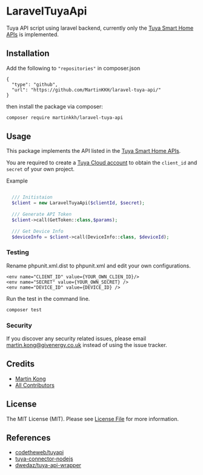 # LaravelTuyaApi

<!-- [![Latest Version on Packagist](https://img.shields.io/packagist/v/givenergy/laravel-tuya-api.svg?style=flat-square)](https://packagist.org/packages/givenergy/laravel-tuya-api)
[![Total Downloads](https://img.shields.io/packagist/dt/givenergy/laravel-tuya-api.svg?style=flat-square)](https://packagist.org/packages/givenergy/laravel-tuya-api) -->
<!-- ![GitHub Actions](https://github.com/givenergy/laravel-tuya-api/actions/workflows/main.yml/badge.svg) -->

Tuya API script using laravel backend, currently only the [Tuya Smart Home APIs](https://developer.tuya.com/en/docs/iot/industrial-general-api?id=Kainbj5886ptz#title-1-Smart%20home%20APIs) is implemented.

## Installation

Add the following to `"repositories"` in composer.json
```
{
  "type": "github",
  "url": "https://github.com/MartinKKH/laravel-tuya-api/"
}
```

then install the package via composer:

```bash
composer require martinkkh/laravel-tuya-api
```

## Usage

This package implements the API listed in the [Tuya Smart Home APIs](https://developer.tuya.com/en/docs/iot/industrial-general-api?id=Kainbj5886ptz#title-1-Smart%20home%20APIs).

You are required to create a [Tuya Cloud account](https://developer.tuya.com/en/docs/iot/quick-start1?id=K95ztz9u9t89n) to obtain the `client_id` and `secret` of your own project.

Example

```php

  /// Initistaion
  $client = new LaravelTuyaApi($clientId, $secret);
   
  /// Generate API Token
  $client->call(GetToken::class,$params);
  
  /// Get Device Info
  $deviceInfo = $client->call(DeviceInfo::class, $deviceId);

```

### Testing

Rename phpunit.xml.dist to phpunit.xml and edit your own configurations.

```
<env name="CLIENT_ID" value={YOUR_OWN_CLIEN_ID}/>
<env name="SECRET" value={YOUR_OWN_SECRET} />
<env name="DEVICE_ID" value={DEVICE_ID} />
```
Run the test in the command line.
```bash
composer test
```

<!-- ### Changelog

Please see [CHANGELOG](CHANGELOG.md) for more information what has changed recently.

## Contributing

Please see [CONTRIBUTING](CONTRIBUTING.md) for details.
 -->
### Security

If you discover any security related issues, please email martin.kong@givenergy.co.uk instead of using the issue tracker.

## Credits

-   [Martin Kong](https://github.com/givenergy)
-   [All Contributors](../../contributors)

## License

The MIT License (MIT). Please see [License File](LICENSE.md) for more information.


## References

- [codetheweb/tuyapi](https://github.com/codetheweb/tuyapi)
- [tuya-connector-nodejs](https://github.com/tuya/tuya-connector-nodejs)
- [dwedaz/tuya-api-wrapper](https://github.com/dwedaz/tuya-api-wrapper)
<!-- 
## Laravel Package Boilerplate

This package was generated using the [Laravel Package Boilerplate](https://laravelpackageboilerplate.com).
 -->
